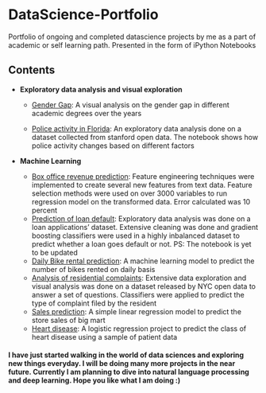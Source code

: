 # DataScience-Portfolio
Portfolio of ongoing and completed datascience projects by me as a part of academic or self learning path. Presented in the form of iPython Notebooks

## Contents
- **Exploratory data analysis and visual exploration**

  + [Gender Gap](https://github.com/Pranab1011/DataScience-Portfolio/tree/master/EDA%20and%20visual%20exploration/Gender%20Gap): A visual analysis on the gender gap in different academic degrees over the years
  
  + [Police activity in Florida](https://github.com/Pranab1011/DataScience-Portfolio/tree/master/EDA%20and%20visual%20exploration/Police%20activity%20Florida): An exploratory data analysis done on a dataset collected from stanford open data. The notebook shows how police activity changes based on different factors
  
- **Machine Learning**

  + [Box office revenue prediction](https://github.com/Pranab1011/DataScience-Portfolio/tree/master/ML%20Projects/Box%20office%20revenue%20prediction): Feature engineering techniques were implemented to create several new features from text data. Feature selection methods were used on over 3000 variables to run regression model on the transformed data. Error calculated was 10 percent
  + [Prediction of loan default](https://github.com/Pranab1011/DataScience-Portfolio/tree/master/ML%20Projects/The%20lending%20club): Exploratory data analysis was done on a loan applications’ dataset. Extensive cleaning was done and gradient boosting classifiers were used in a highly inbalanced dataset to predict whether a loan goes default or not. PS: The notebook is yet to be updated
  + [Daily Bike rental prediction](https://github.com/Pranab1011/DataScience-Portfolio/tree/master/ML%20Projects/Bike%20rentals%20prediction): A machine learning model to predict the number of bikes rented on daily basis
  + [Analysis of residential complaints](https://github.com/Pranab1011/DataScience-Portfolio/blob/master/ML%20Projects/311%20housing.ipynb): Extensive data exploration and visual analysis was done on a dataset released by NYC open data to answer a set of questions. Classifiers were applied to predict the type of complaint filed by the resident
  + [Sales prediction](https://github.com/Pranab1011/DataScience-Portfolio/tree/master/ML%20Projects/Big%20mart%20sales%20prediction%20(Linear%20regression)): A simple linear regression model to predict the store sales of big mart
  + [Heart disease](https://github.com/Pranab1011/DataScience-Portfolio/tree/master/ML%20Projects/Heart%20disease%20(logistic%20regression)): A logistic regression project to predict the class of heart disease using a sample of patient data
  
  
#### I have just started walking in the world of data sciences and exploring new things everyday. I will be doing many more projects in the near future. Currently I am planning to dive into natural language processing and deep learning. Hope you like what I am doing :)
